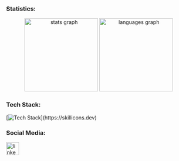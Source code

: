 ### Statistics:
<div align="center">
  <img src="https://github-readme-stats.vercel.app/api?username=mikeshadowcoder&hide_title=false&hide_rank=false&show_icons=true&include_all_commits=true&count_private=true&disable_animations=false&theme=merko&locale=en&hide_border=false&order=1" height="200" alt="stats graph"  />
  <img src="https://github-readme-stats.vercel.app/api/top-langs?username=mikeshadowcoder&locale=en&hide_title=false&layout=compact&card_width=320&langs_count=5&theme=merko&hide_border=false&order=2" height="200" alt="languages graph"  />
</div>

### Tech Stack:
[![Tech Stack](https://skillicons.dev/icons?i=html,css,js,bootstrap,react,materialui,java,py,php,arduino,cs,firebase,mysql,django,postgres,)](https://skillicons.dev)

### Social Media:
<div align="left">
   <a href="https://www.linkedin.com/in/christianrex/?original_referer=" target="_blank">
    <img src="https://img.shields.io/static/v1?message=LinkedIn&logo=linkedin&label=&color=0077B5&logoColor=white&labelColor=&style=for-the-badge" height="35" alt="linkedin logo"  />
  </a>
</div>

<!-- 
-->
